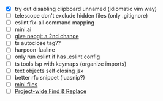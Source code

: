 - [x] try out disabling clipboard unnamed (idiomatic vim way)
- [ ] telescope don't exclude hidden files (only .gitignore)
- [ ] eslint fix-all command mapping
- [ ] mini.ai
- [ ] [give neogit a 2nd chance](https://youtu.be/K-FKqXj8BAQ?si=Cib9z0amymk03kr5)
- [ ] ts autoclose tag??
- [ ] harpoon-lualine
- [ ] only run eslint if has .eslint config
- [ ] ts tools lsp with keymaps (organize imports)
- [ ] text objects self closing jsx
- [ ] better rfc snippet (luasnip?)
- [ ] [mini.files](https://www.reddit.com/r/neovim/s/cHNGz8iwxI)
- [ ] [Project-wide Find & Replace](https://www.reddit.com/r/neovim/comments/1aox1us/comment/kq2f6t8/?utm_source=share&utm_medium=web2x&context=3)
